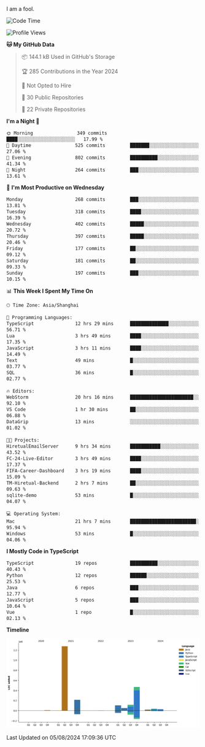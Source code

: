 I am a fool.

<!--START_SECTION:waka-->
![Code Time](http://img.shields.io/badge/Code%20Time-1%2C610%20hrs%2011%20mins-blue)

![Profile Views](http://img.shields.io/badge/Profile%20Views-1-blue)

**🐱 My GitHub Data** 

> 📦 144.1 kB Used in GitHub's Storage 
 > 
> 🏆 285 Contributions in the Year 2024
 > 
> 🚫 Not Opted to Hire
 > 
> 📜 30 Public Repositories 
 > 
> 🔑 22 Private Repositories 
 > 
**I'm a Night 🦉** 

```text
🌞 Morning                349 commits         ████░░░░░░░░░░░░░░░░░░░░░   17.99 % 
🌆 Daytime                525 commits         ███████░░░░░░░░░░░░░░░░░░   27.06 % 
🌃 Evening                802 commits         ██████████░░░░░░░░░░░░░░░   41.34 % 
🌙 Night                  264 commits         ███░░░░░░░░░░░░░░░░░░░░░░   13.61 % 
```
📅 **I'm Most Productive on Wednesday** 

```text
Monday                   268 commits         ███░░░░░░░░░░░░░░░░░░░░░░   13.81 % 
Tuesday                  318 commits         ████░░░░░░░░░░░░░░░░░░░░░   16.39 % 
Wednesday                402 commits         █████░░░░░░░░░░░░░░░░░░░░   20.72 % 
Thursday                 397 commits         █████░░░░░░░░░░░░░░░░░░░░   20.46 % 
Friday                   177 commits         ██░░░░░░░░░░░░░░░░░░░░░░░   09.12 % 
Saturday                 181 commits         ██░░░░░░░░░░░░░░░░░░░░░░░   09.33 % 
Sunday                   197 commits         ███░░░░░░░░░░░░░░░░░░░░░░   10.15 % 
```


📊 **This Week I Spent My Time On** 

```text
🕑︎ Time Zone: Asia/Shanghai

💬 Programming Languages: 
TypeScript               12 hrs 29 mins      ██████████████░░░░░░░░░░░   56.71 % 
Lua                      3 hrs 49 mins       ████░░░░░░░░░░░░░░░░░░░░░   17.35 % 
JavaScript               3 hrs 11 mins       ████░░░░░░░░░░░░░░░░░░░░░   14.49 % 
Text                     49 mins             █░░░░░░░░░░░░░░░░░░░░░░░░   03.77 % 
SQL                      36 mins             █░░░░░░░░░░░░░░░░░░░░░░░░   02.77 % 

🔥 Editors: 
WebStorm                 20 hrs 16 mins      ███████████████████████░░   92.10 % 
VS Code                  1 hr 30 mins        ██░░░░░░░░░░░░░░░░░░░░░░░   06.88 % 
DataGrip                 13 mins             ░░░░░░░░░░░░░░░░░░░░░░░░░   01.02 % 

🐱‍💻 Projects: 
HiretualEmailServer      9 hrs 34 mins       ███████████░░░░░░░░░░░░░░   43.52 % 
FC-24-Live-Editor        3 hrs 49 mins       ████░░░░░░░░░░░░░░░░░░░░░   17.37 % 
FIFA-Career-Dashboard    3 hrs 19 mins       ████░░░░░░░░░░░░░░░░░░░░░   15.09 % 
TM-Hiretual-Backend      2 hrs 7 mins        ██░░░░░░░░░░░░░░░░░░░░░░░   09.63 % 
sqlite-demo              53 mins             █░░░░░░░░░░░░░░░░░░░░░░░░   04.07 % 

💻 Operating System: 
Mac                      21 hrs 7 mins       ████████████████████████░   95.94 % 
Windows                  53 mins             █░░░░░░░░░░░░░░░░░░░░░░░░   04.06 % 
```

**I Mostly Code in TypeScript** 

```text
TypeScript               19 repos            ██████████░░░░░░░░░░░░░░░   40.43 % 
Python                   12 repos            ██████░░░░░░░░░░░░░░░░░░░   25.53 % 
Java                     6 repos             ███░░░░░░░░░░░░░░░░░░░░░░   12.77 % 
JavaScript               5 repos             ███░░░░░░░░░░░░░░░░░░░░░░   10.64 % 
Vue                      1 repo              █░░░░░░░░░░░░░░░░░░░░░░░░   02.13 % 
```



**Timeline**

![Lines of Code chart](https://raw.githubusercontent.com/VeejaLiu/VeejaLiu/master/assets/bar_graph.png)


 Last Updated on 05/08/2024 17:09:36 UTC
<!--END_SECTION:waka-->
